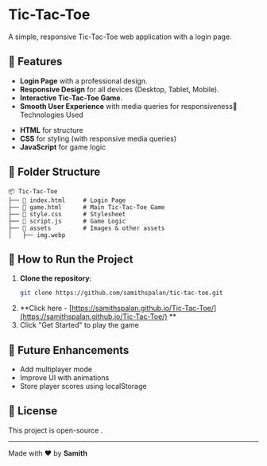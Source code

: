 # Tic-Tac-Toe

A simple, responsive Tic-Tac-Toe web application with a login page.

## 📌 Features

- **Login Page** with a professional design.
- **Responsive Design** for all devices (Desktop, Tablet, Mobile).
- **Interactive Tic-Tac-Toe Game**.
- **Smooth User Experience** with media queries for responsiveness🚀 Technologies Used

* **HTML** for structure
* **CSS** for styling (with responsive media queries)
* **JavaScript** for game logic

## 📂 Folder Structure

```
📦 Tic-Tac-Toe
├── 📜 index.html     # Login Page
├── 📜 game.html      # Main Tic-Tac-Toe Game
├── 📜 style.css      # Stylesheet
├── 📜 script.js      # Game Logic
├── 📂 assets         # Images & other assets
│   ├── img.webp
```

## 📖 How to Run the Project

1. **Clone the repository**:
   ```sh
   git clone https://github.com/samithspalan/tic-tac-toe.git
   ```
2. \*\*Click here - [https://samithspalan.github.io/Tic-Tac-Toe/](https://samithspalan.github.io/Tic-Tac-Toe/) \*\*
3. Click "Get Started" to play the game

## 🎯 Future Enhancements

- Add multiplayer mode
- Improve UI with animations
- Store player scores using localStorage

## 📜 License

This project is open-source .

---

Made with ❤️ by **Samith**

